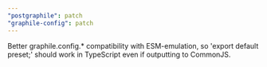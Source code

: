 ```yaml
---
"postgraphile": patch
"graphile-config": patch
---
```


Better graphile.config.\* compatibility with ESM-emulation, so 'export default
preset;' should work in TypeScript even if outputting to CommonJS.
